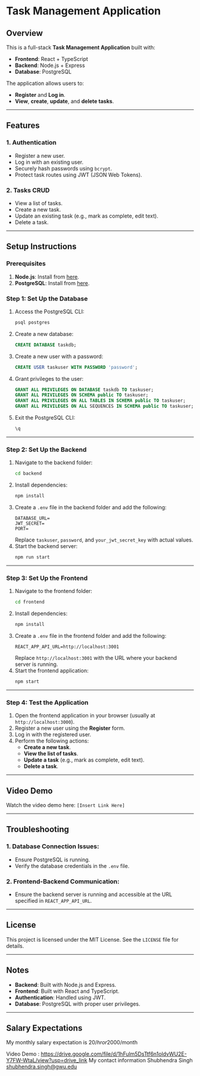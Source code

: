 # Task Management Application

## Overview
This is a full-stack **Task Management Application** built with:
- **Frontend**: React + TypeScript
- **Backend**: Node.js + Express
- **Database**: PostgreSQL

The application allows users to:
- **Register** and **Log in**.
- **View**, **create**, **update**, and **delete tasks**.

---

## Features

### 1. Authentication
- Register a new user.
- Log in with an existing user.
- Securely hash passwords using `bcrypt`.
- Protect task routes using JWT (JSON Web Tokens).

### 2. Tasks CRUD
- View a list of tasks.
- Create a new task.
- Update an existing task (e.g., mark as complete, edit text).
- Delete a task.

---


## Setup Instructions

### Prerequisites
1. **Node.js**: Install from [here](https://nodejs.org/).
2. **PostgreSQL**: Install from [here](https://www.postgresql.org/download/).

### Step 1: Set Up the Database

1. Access the PostgreSQL CLI:
   ```bash
   psql postgres
   ```
2. Create a new database:
   ```sql
   CREATE DATABASE taskdb;
   ```
3. Create a new user with a password:
   ```sql
   CREATE USER taskuser WITH PASSWORD 'password';
   ```
4. Grant privileges to the user:
   ```sql
   GRANT ALL PRIVILEGES ON DATABASE taskdb TO taskuser;
   GRANT ALL PRIVILEGES ON SCHEMA public TO taskuser;
   GRANT ALL PRIVILEGES ON ALL TABLES IN SCHEMA public TO taskuser;
   GRANT ALL PRIVILEGES ON ALL SEQUENCES IN SCHEMA public TO taskuser;
   ```
5. Exit the PostgreSQL CLI:
   ```sql
   \q
   ```

---

### Step 2: Set Up the Backend

1. Navigate to the backend folder:
   ```bash
   cd backend
   ```
2. Install dependencies:
   ```bash
   npm install
   ```
3. Create a `.env` file in the backend folder and add the following:
   ```env
   DATABASE_URL=
   JWT_SECRET=
   PORT=
   ```
   Replace `taskuser`, `password`, and `your_jwt_secret_key` with actual values.
4. Start the backend server:
   ```bash
   npm run start
   ```

---

### Step 3: Set Up the Frontend

1. Navigate to the frontend folder:
   ```bash
   cd frontend
   ```
2. Install dependencies:
   ```bash
   npm install
   ```
3. Create a `.env` file in the frontend folder and add the following:
   ```env
   REACT_APP_API_URL=http://localhost:3001
   ```
   Replace `http://localhost:3001` with the URL where your backend server is running.
4. Start the frontend application:
   ```bash
   npm start
   ```

---

### Step 4: Test the Application

1. Open the frontend application in your browser (usually at `http://localhost:3000`).
2. Register a new user using the **Register** form.
3. Log in with the registered user.
4. Perform the following actions:
   - **Create a new task**.
   - **View the list of tasks**.
   - **Update a task** (e.g., mark as complete, edit text).
   - **Delete a task**.

---

## Video Demo
Watch the video demo here: `[Insert Link Here]`

---

## Troubleshooting

### 1. Database Connection Issues:
- Ensure PostgreSQL is running.
- Verify the database credentials in the `.env` file.

### 2. Frontend-Backend Communication:
- Ensure the backend server is running and accessible at the URL specified in `REACT_APP_API_URL`.

---

## License
This project is licensed under the MIT License. See the `LICENSE` file for details.

---

## Notes
- **Backend**: Built with Node.js and Express.
- **Frontend**: Built with React and TypeScript.
- **Authentication**: Handled using JWT.
- **Database**: PostgreSQL with proper user privileges.

---

## Salary Expectations
My monthly salary expectation is 20$/hr or 2000$/month

Video Demo : https://drive.google.com/file/d/1hFulm5DsTtf6n1oldvWU2E-Y7FW-WtaL/view?usp=drive_link
My contact information
Shubhendra Singh
shubhendra.singh@gwu.edu




